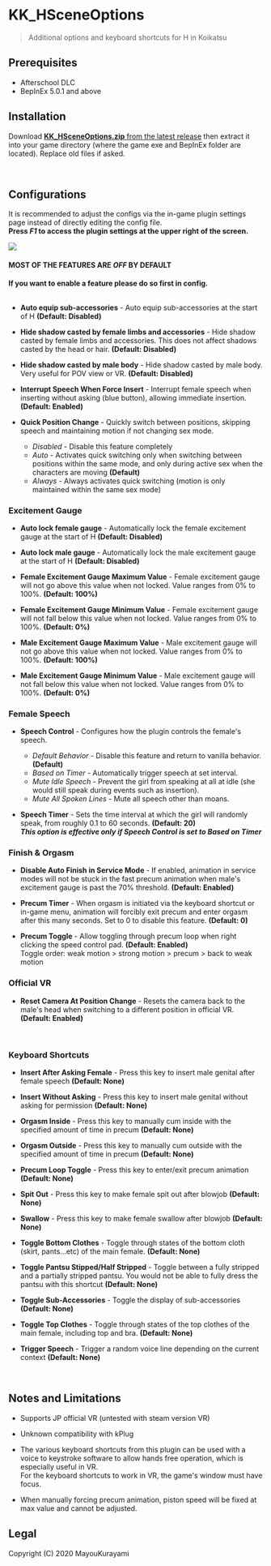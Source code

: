 # KK_HSceneOptions
> Additional options and keyboard shortcuts for H in Koikatsu   


## Prerequisites  
- Afterschool DLC   
- BepInEx 5.0.1 and above



## Installation  
Download [**KK_HSceneOptions.zip** from the latest release](https://github.com/MayouKurayami/KK_HSceneOptions/releases) then extract it into your game directory (where the game exe and BepInEx folder are located). Replace old files if asked.

<br>

## Configurations  

It is recommended to adjust the configs via the in-game plugin settings page instead of directly editing the config file.  
**Press *F1* to access the plugin settings at the upper right of the screen.**  

![](https://github.com/MayouKurayami/KK_HSceneOptions/blob/master/images/HautoSets_settings.png)

#### **MOST OF THE FEATURES ARE *OFF* BY DEFAULT**
**If you want to enable a feature please do so first in config.**  
<br>

- **Auto equip sub-accessories** - Auto equip sub-accessories at the start of H **(Default: Disabled)**  

- **Hide shadow casted by female limbs and accessories** - Hide shadow casted by female limbs and accessories. This does not affect shadows casted by the head or hair. **(Default: Disabled)**  

- **Hide shadow casted by male body** - Hide shadow casted by male body. Very useful for POV view or VR. **(Default: Disabled)**  

- **Interrupt Speech When Force Insert** - Interrupt female speech when inserting without asking (blue button), allowing immediate insertion. **(Default: Enabled)**

- **Quick Position Change** - Quickly switch between positions, skipping speech and maintaining motion if not changing sex mode.
  - *Disabled* - Disable this feature completely
  - *Auto* - Activates quick switching only when switching between positions within the same mode, and only during active sex when the characters are moving  **(Default)**
  - *Always* - Always activates quick switching (motion is only maintained within the same sex mode)

### Excitement Gauge  

- **Auto lock female gauge** - Automatically lock the female excitement gauge at the start of H **(Default: Disabled)**  

- **Auto lock male gauge** - Automatically lock the male excitement gauge at the start of H **(Default: Disabled)**  

- **Female Excitement Gauge Maximum Value** - Female excitement gauge will not go above this value when not locked. Value ranges from 0% to 100%. **(Default: 100%)**  

- **Female Excitement Gauge Minimum Value** - Female excitement gauge will not fall below this value when not locked. Value ranges from 0% to 100%. **(Default: 0%)**  

- **Male Excitement Gauge Maximum Value** - Male excitement gauge will not go above this value when not locked. Value ranges from 0% to 100%. **(Default: 100%)**  

- **Male Excitement Gauge Minimum Value** - Male excitement gauge will not fall below this value when not locked. Value ranges from 0% to 100%. **(Default: 0%)**  

### Female Speech  

- **Speech Control** - Configures how the plugin controls the female's speech.
  - *Default Behavior* - Disable this feature and return to vanilla behavior. **(Default)**
  - *Based on Timer* - Automatically trigger speech at set interval.
  - *Mute Idle Speech* - Prevent the girl from speaking at all at idle (she would still speak during events such as insertion).
  - *Mute All Spoken Lines* - Mute all speech other than moans.  


- **Speech Timer** - Sets the time interval at which the girl will randomly speak, from roughly 0.1 to 60 seconds. **(Default: 20)**  
 ***This option is effective only if Speech Control is set to Based on Timer***

### Finish & Orgasm  

- **Disable Auto Finish in Service Mode** - If enabled, animation in service modes will not be stuck in the fast precum animation when male's excitement gauge is past the 70% threshold. **(Default: Enabled)**  


- **Precum Timer** - When orgasm is initiated via the keyboard shortcut or in-game menu, animation will forcibly exit precum and enter orgasm after this many seconds. Set to 0 to disable this feature. **(Default: 0)**  

- **Precum Toggle** - Allow toggling through precum loop when right clicking the speed control pad.  **(Default: Enabled)**  
 Toggle order: weak motion > strong motion > precum > back to weak motion

### Official VR  

 - **Reset Camera At Position Change** - Resets the camera back to the male's head when switching to a different position in official VR. **(Default: Enabled)**  

<br>   

### Keyboard Shortcuts  
- **Insert After Asking Female** - Press this key to insert male genital after female speech **(Default: None)**  

- **Insert Without Asking** - Press this key to insert male genital without asking for permission **(Default: None)**  

- **Orgasm Inside** - Press this key to manually cum inside with the specified amount of time in precum **(Default: None)**  

- **Orgasm Outside** - Press this key to manually cum outside with the specified amount of time in precum **(Default: None)**  

- **Precum Loop Toggle** - Press this key to enter/exit precum animation **(Default: None)**  

- **Spit Out** - Press this key to make female spit out after blowjob **(Default: None)**  

- **Swallow** - Press this key to make female swallow after blowjob **(Default: None)**  

- **Toggle Bottom Clothes** - Toggle through states of the bottom cloth (skirt, pants...etc) of the main female. **(Default: None)**  

- **Toggle Pantsu Stipped/Half Stripped** - Toggle between a fully stripped and a partially stripped pantsu. You would not be able to fully dress the pantsu with this shortcut **(Default: None)**  

- **Toggle Sub-Accessories** - Toggle the display of sub-accessories **(Default: None)**  

- **Toggle Top Clothes** - Toggle through states of the top clothes of the main female, including top and bra. **(Default: None)**  

- **Trigger Speech** - Trigger a random voice line depending on the current context **(Default: None)**  

<br>

## Notes and Limitations  
- Supports JP official VR (untested with steam version VR)

- Unknown compatibility with kPlug  

- The various keyboard shortcuts from this plugin can be used with a voice to keystroke software to allow hands free operation, which is especially useful in VR.  
For the keyboard shortcuts to work in VR, the game's window must have focus.  

- When manually forcing precum animation, piston speed will be fixed at max value and cannot be adjusted.


## Legal  
Copyright (C) 2020  MayouKurayami
